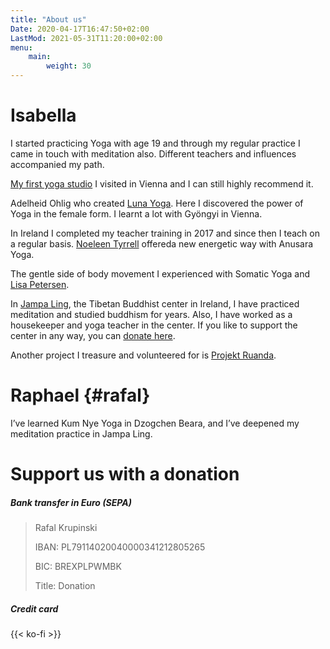 ```yaml
---
title: "About us"
Date: 2020-04-17T16:47:50+02:00
LastMod: 2021-05-31T11:20:00+02:00
menu:
    main:
        weight: 30
---
```



# Isabella

I started practicing Yoga with age 19 and through my regular practice I came in touch with meditation also. Different teachers and influences accompanied my path.

[My first yoga studio](http://www.pranayoga.at/) I visited in Vienna and I can still highly recommend it.

Adelheid Ohlig who created [Luna Yoga](https://luna-yogaweg.at/). Here I discovered the power of Yoga in the female form. I learnt a lot with Gyöngyi in Vienna.

In Ireland I completed my teacher training in 2017 and since then I teach on a regular basis. [Noeleen Tyrrell](https://www.ardnahoo.com/) offereda new energetic way with Anusara Yoga.

The gentle side of body movement I experienced with Somatic Yoga and [Lisa Petersen](https://lisapetersen.yoga/).

In [Jampa Ling](www.jampaling.org), the Tibetan Buddhist center in Ireland, I have practiced meditation and studied buddhism for years. Also, I have worked as a housekeeper and yoga teacher in the center.
If you like to support the center in any way, you can [donate here](https://www.jampaling.org/about-us/support-jampa-ling/).

Another project I treasure and volunteered for is [Projekt Ruanda](https://www.projekt-ruanda-erika-hronicek.at/). 

# Raphael {#rafal}

I’ve learned Kum Nye Yoga in Dzogchen Beara, and I’ve deepened my meditation practice in Jampa Ling.

# Support us with a donation

##### Bank transfer in Euro (SEPA)

> Rafal Krupinski
>
> IBAN: PL79114020040000341212805265
>
> BIC: BREXPLPWMBK
>
> Title: Donation

##### Credit card

{{< ko-fi >}}
